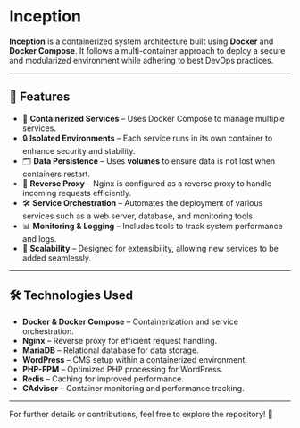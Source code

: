 # Inception

**Inception** is a containerized system architecture built using **Docker** and **Docker Compose**. It follows a multi-container approach to deploy a secure and modularized environment while adhering to best DevOps practices.

---

## 🌟 Features

- 🐳 **Containerized Services** – Uses Docker Compose to manage multiple services.  
- 🔒 **Isolated Environments** – Each service runs in its own container to enhance security and stability.  
- 🗂 **Data Persistence** – Uses **volumes** to ensure data is not lost when containers restart.  
- 📡 **Reverse Proxy** – Nginx is configured as a reverse proxy to handle incoming requests efficiently.  
- 🛠 **Service Orchestration** – Automates the deployment of various services such as a web server, database, and monitoring tools.  
- 📊 **Monitoring & Logging** – Includes tools to track system performance and logs.  
- 📌 **Scalability** – Designed for extensibility, allowing new services to be added seamlessly.  

---

## 🛠️ Technologies Used

- **Docker & Docker Compose** – Containerization and service orchestration.  
- **Nginx** – Reverse proxy for efficient request handling.  
- **MariaDB** – Relational database for data storage.  
- **WordPress** – CMS setup within a containerized environment.  
- **PHP-FPM** – Optimized PHP processing for WordPress.  
- **Redis** – Caching for improved performance.  
- **CAdvisor** – Container monitoring and performance tracking.  

---

For further details or contributions, feel free to explore the repository! 🚀
